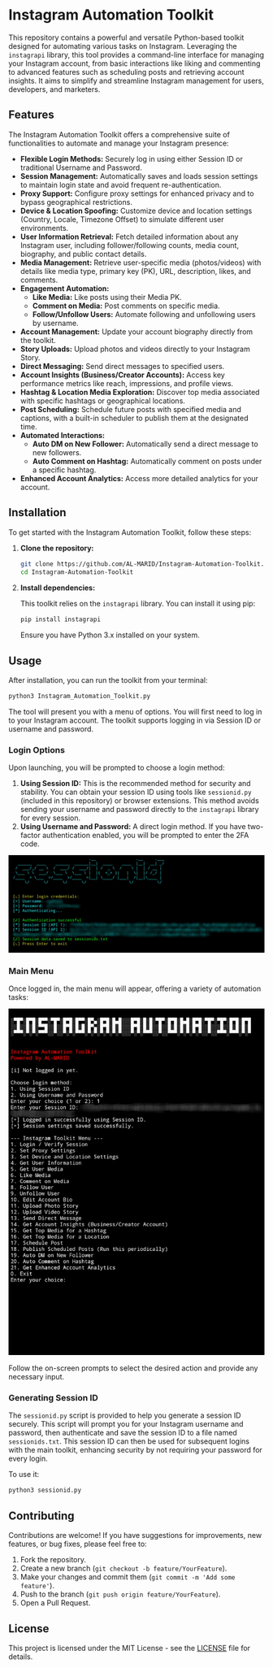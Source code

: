 # Instagram Automation Toolkit

This repository contains a powerful and versatile Python-based toolkit designed for automating various tasks on Instagram. Leveraging the `instagrapi` library, this tool provides a command-line interface for managing your Instagram account, from basic interactions like liking and commenting to advanced features such as scheduling posts and retrieving account insights. It aims to simplify and streamline Instagram management for users, developers, and marketers.




## Features

The Instagram Automation Toolkit offers a comprehensive suite of functionalities to automate and manage your Instagram presence:

*   **Flexible Login Methods:** Securely log in using either Session ID or traditional Username and Password.
*   **Session Management:** Automatically saves and loads session settings to maintain login state and avoid frequent re-authentication.
*   **Proxy Support:** Configure proxy settings for enhanced privacy and to bypass geographical restrictions.
*   **Device & Location Spoofing:** Customize device and location settings (Country, Locale, Timezone Offset) to simulate different user environments.
*   **User Information Retrieval:** Fetch detailed information about any Instagram user, including follower/following counts, media count, biography, and public contact details.
*   **Media Management:** Retrieve user-specific media (photos/videos) with details like media type, primary key (PK), URL, description, likes, and comments.
*   **Engagement Automation:**
    *   **Like Media:** Like posts using their Media PK.
    *   **Comment on Media:** Post comments on specific media.
    *   **Follow/Unfollow Users:** Automate following and unfollowing users by username.
*   **Account Management:** Update your account biography directly from the toolkit.
*   **Story Uploads:** Upload photos and videos directly to your Instagram Story.
*   **Direct Messaging:** Send direct messages to specified users.
*   **Account Insights (Business/Creator Accounts):** Access key performance metrics like reach, impressions, and profile views.
*   **Hashtag & Location Media Exploration:** Discover top media associated with specific hashtags or geographical locations.
*   **Post Scheduling:** Schedule future posts with specified media and captions, with a built-in scheduler to publish them at the designated time.
*   **Automated Interactions:**
    *   **Auto DM on New Follower:** Automatically send a direct message to new followers.
    *   **Auto Comment on Hashtag:** Automatically comment on posts under a specific hashtag.
*   **Enhanced Account Analytics:** Access more detailed analytics for your account.




## Installation

To get started with the Instagram Automation Toolkit, follow these steps:

1.  **Clone the repository:**

    ```bash
    git clone https://github.com/AL-MARID/Instagram-Automation-Toolkit.git
    cd Instagram-Automation-Toolkit
    ```

2.  **Install dependencies:**

    This toolkit relies on the `instagrapi` library. You can install it using pip:

    ```bash
    pip install instagrapi
    ```

    Ensure you have Python 3.x installed on your system.




## Usage

After installation, you can run the toolkit from your terminal:

```bash
python3 Instagram_Automation_Toolkit.py
```

The tool will present you with a menu of options. You will first need to log in to your Instagram account. The toolkit supports logging in via Session ID or username and password.

### Login Options

Upon launching, you will be prompted to choose a login method:

1.  **Using Session ID:** This is the recommended method for security and stability. You can obtain your session ID using tools like `sessionid.py` (included in this repository) or browser extensions. This method avoids sending your username and password directly to the `instagrapi` library for every session.
2.  **Using Username and Password:** A direct login method. If you have two-factor authentication enabled, you will be prompted to enter the 2FA code.

![Login Screen](sessionid.py..jpg)

### Main Menu

Once logged in, the main menu will appear, offering a variety of automation tasks:

![Main Menu](Instagram_Automation_Toolkit.py..jpg)


Follow the on-screen prompts to select the desired action and provide any necessary input.




### Generating Session ID

The `sessionid.py` script is provided to help you generate a session ID securely. This script will prompt you for your Instagram username and password, then authenticate and save the session ID to a file named `sessionids.txt`. This session ID can then be used for subsequent logins with the main toolkit, enhancing security by not requiring your password for every login.

To use it:

```bash
python3 sessionid.py
```




## Contributing

Contributions are welcome! If you have suggestions for improvements, new features, or bug fixes, please feel free to:

1.  Fork the repository.
2.  Create a new branch (`git checkout -b feature/YourFeature`).
3.  Make your changes and commit them (`git commit -m 'Add some feature'`).
4.  Push to the branch (`git push origin feature/YourFeature`).
5.  Open a Pull Request.




## License

This project is licensed under the MIT License - see the [LICENSE](LICENSE) file for details.



